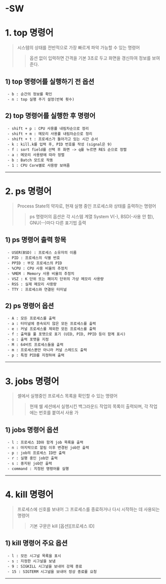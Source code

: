# -SW
# 1. top 명령어
> 시스템의 상태를 전반적으로 가장 빠르게 파악 가능할 수 있는 명령어
> > 옵션 없이 입력하면 간격을 기본 3초로 두고 화면을 갱신하여 정보를 보여준다.
  ## 1) top 명령어를 실행하기 전 옵션
     - b : 순간의 정보를 확인
     - n : top 실행 주기 설정(반복 횟수)
  ## 2) top 명령어를 실행한 후 명령어
     - shift + p : CPU 사용률 내림차순으로 정리
     - shift + m : 메모리 사용률 내림차순으로 정리
     - shift + t : 프로세스가 돌아가고 있는 시간 순서
     - k : kill.k를 입력 후, PID 번호를 작성 (signal은 9)
     - f : sort field를 선택 후 화면 -> q를 누르면 RES 순으로 정렬
     - a : 메모리 사용량에 따라 정렬
     - b : Batch 모드로 작동
     - 1 : CPU Core별로 사용량 보여줌

--------------------------------------------------------------------------------------------       
    
# 2. ps 명령어
> Process State의 약자로, 현재 실행 중인 프로세스와 상태를 출력하는 명령어
> > ps 명령어의 옵션은 각 시스템 계열 System V(-), BSD(-사용 안 함), GNU(--)마다 다른 표기법 출력
  ## 1) ps 명령어 출력 항목
     - USER(BSD) : 프로세스 소유자의 이름
     - PID : 프로세스의 식별 번호
     - PPID : 부모 프로세스의 PID
     - %CPU : CPU 사용 비율의 추정치
     - %MEM : Memory 사용 비율의 추정치
     - VSZ : K 단위 또는 페이지 단위의 가상 메모리 사용량
     - RSS : 실제 메모리 사용량
     - TTY : 프로세스와 연결된 터미널
  ## 2) ps 명령어 옵션
     - A : 모든 프로세스를 출력
     - a : 터미널에 종속되지 않은 모든 프로세스를 출력
     - e : 커널 프로세스를 제외한 모든 프로세스를 출력
     - f : 출력을 풀 포맷으로 표기 (UID, PID, PPID 등이 함께 표시)
     - o : 출력 포맷을 지정
     - M : 64비트 프로세스들을 출력
     - m : 프로세스뿐만 아니라 커널 스레드도 출력
     - p : 특정 PID를 지정하여 출력
 
--------------------------------------------------------------------------------------------       

# 3. jobs 명령어
> 셸에서 실행중인 프로세스 목록을 확인할 수 있는 명령어
> > 현재 쉘 세션에서 실행시킨 백그라운드 작업의 목록이 출력되며, 각 작업에는 번호를 붙여서 사용 가
  ## 1) jobs 명령어 옵션
     - l : 프로세스 ID와 함게 job 목록을 출력
     - n : 마지막으로 알림 이후 변경된 job만 출력
     - p : job의 프로세스 ID만 출력
     - r : 실행 중인 job만 출력
     - s : 중지된 job만 출력
     - command : 지정된 명령어를 실행

--------------------------------------------------------------------------------------------       

# 4. kill  명령어
> 프로세스에 신호를 보내어 그 프로세스를 종료하거나 다시 시작하는 데 사용되는 명령어
> > 기본 구문은 kill [옵션][프로세스 ID]
  ## 1) kill 명령어 주요 옵션
     - l : 모든 시그널 목록을 표시
     - s : 지정한 시그널을 보냄
     - 9 : SIGKILL 시그널을 보내어 강제 종료
     - 15 : SIGTERM 시그널을 보내어 정상 종료를 요청

--------------------------------------------------------------------------------------------       

